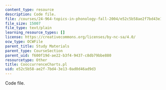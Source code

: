 ```yaml
---
content_type: resource
description: Code file.
file: /courses/24-964-topics-in-phonology-fall-2004/e52c5b58ae2f7bd43e130ad0d46ad9d3_CooccurrenceCharts.pl
file_size: 15007
file_type: text/plain
learning_resource_types: []
license: https://creativecommons.org/licenses/by-nc-sa/4.0/
ocw_type: OCWFile
parent_title: Study Materials
parent_type: CourseSection
parent_uid: f600f19d-ae22-b3f4-9437-c8db79bbe880
resourcetype: Other
title: CooccurrenceCharts.pl
uid: e52c5b58-ae2f-7bd4-3e13-0ad0d46ad9d3
---
```

Code file.